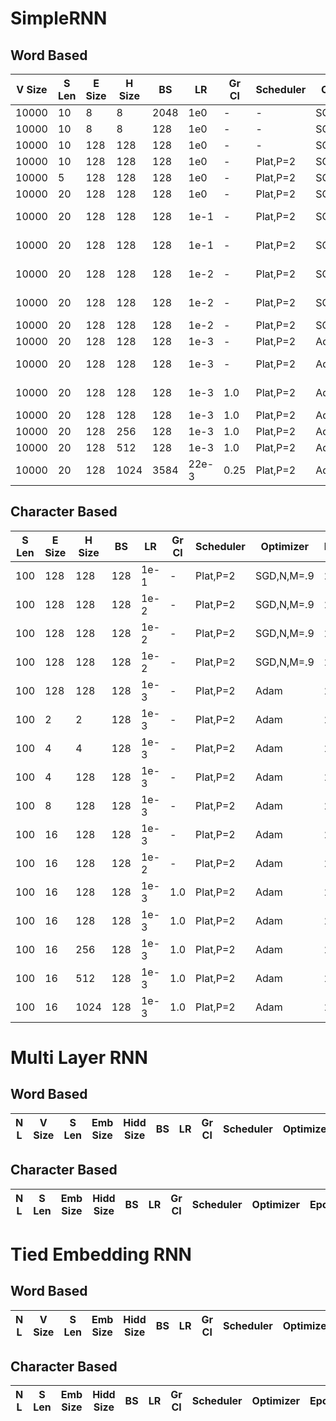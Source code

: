 # SimpleRNN

## Word Based
| V Size | S Len | E Size | H Size | BS  | LR    | Gr Cl | Scheduler | Optimizer | Epochs | Tr Acc | Va Acc | Tr CE   | Va CE   | Init     | NonLin |
| ------ | ----- | ------ | ------ | --- | ----- | ----- | --------- | --------- | ------ | ------ | ------ | ------- | ------- | -------- | ------ |
| 10000  | 10    | 8      | 8      | 2048| 1e0   | -     | -         | SGD,N,M=.9| 25     | 16.03  | 16.04  | 4.4626  | 4.4634  | -        | tanh   |
| 10000  | 10    | 8      | 8      | 128 | 1e0   | -     | -         | SGD,N,M=.9| 25     | 15.83  | 15.79  | 4.4577  | 4.4595  | -        | tanh   |
| 10000  | 10    | 128    | 128    | 128 | 1e0   | -     | -         | SGD,N,M=.9| 25     | 16.14  | 16.11  | 4.3888  | 4.3937  | -        | tanh   |
| 10000  | 10    | 128    | 128    | 128 | 1e0   | -     | Plat,P=2  | SGD,N,M=.9| 25     | 17.57  | 17.56  | 4.3140  | 4.3197  | -        | tanh   |
| 10000  | 5     | 128    | 128    | 128 | 1e0   | -     | Plat,P=2  | SGD,N,M=.9| 25     | 16.75  | 16.79  | 4.3655  | 4.3679  | -        | tanh   |
| 10000  | 20    | 128    | 128    | 128 | 1e0   | -     | Plat,P=2  | SGD,N,M=.9| 25     | 17.47  | 17.45  | 4.3218  | 4.3265  | -        | tanh   |
| 10000  | 20    | 128    | 128    | 128 | 1e-1  | -     | Plat,P=2  | SGD,N,M=.9| 25     | 17.79  | 17.74  | 4.3064  | 4.3106  | Xav Uni  | tanh   |
| 10000  | 20    | 128    | 128    | 128 | 1e-1  | -     | Plat,P=2  | SGD,N,M=.9| 25     | 18.03  | 18.00  | 4.2796  | 4.2851  | Xav Norm | tanh   |
| 10000  | 20    | 128    | 128    | 128 | 1e-2  | -     | Plat,P=2  | SGD,N,M=.9| 25     | 17.65  | 17.64  | 4.3156  | 4.3185  | Kai Uni  | relu   |
| 10000  | 20    | 128    | 128    | 128 | 1e-2  | -     | Plat,P=2  | SGD,N,M=.9| 25     | 17.37  | 17.36  | 4.3401  | 4.3418  | Kai Norm | relu   |
| 10000  | 20    | 128    | 128    | 128 | 1e-2  | -     | Plat,P=2  | SGD,N,M=.9| 25     | 17.07  | 17.06  | 4.3667  | 4.3686  | KN+ID    | relu   |
| 10000  | 20    | 128    | 128    | 128 | 1e-3  | -     | Plat,P=2  | Adam      | 25     | 18.84  | 18.81  | 4.2198  | 4.2285  | KN+ID    | relu   |
| 10000  | 20    | 128    | 128    | 128 | 1e-3  | -     | Plat,P=2  | Adam      | 25     | 18.70  | 18.65  | 4.2314  | 4.2404  | Xav Norm | tanh   |
| 10000  | 20    | 128    | 128    | 128 | 1e-3  | 1.0   | Plat,P=2  | Adam      | 25     | 18.40  | 18.39  | 4.2530  | 4.2502  | Xav Norm | tanh   |
| 10000  | 20    | 128    | 128    | 128 | 1e-3  | 1.0   | Plat,P=2  | Adam      | 25     | 18.83  | 18.78  | 4.2207  | 4.2289  | KN+ID    | relu   |
| 10000  | 20    | 128    | 256    | 128 | 1e-3  | 1.0   | Plat,P=2  | Adam      | 25     | 19.28  | 19.21  | 4.1871  | 4.2007  | KN+ID    | relu   |
| 10000  | 20    | 128    | 512    | 128 | 1e-3  | 1.0   | Plat,P=2  | Adam      | 25     | 19.93  | 19.68  | 4.1393  | 4.1678  | KN+ID    | relu   |
| 10000  | 20    | 128    | 1024   | 3584| 22e-3 | 0.25  | Plat,P=2  | Adam      | 25     | 19.93  | 19.68  | 4.1393  | 4.1678  | KN+ID    | relu   |

## Character Based
| S Len | E Size | H Size | BS  | LR    | Gr Cl | Scheduler | Optimizer | Epochs | Tr Acc | Va Acc | Tr CE   | Va CE   | Init     | NonLin |
| ----- | ------ | ------ | --- | ----- | ----- | --------- | --------- | ------ | ------ | ------ | ------- | ------- | -------- | ------ |
| 100   | 128    | 128    | 128 | 1e-1  | -     | Plat,P=2  | SGD,N,M=.9| 25     | 54.02  | 54.01  | 1.5212  | 1.5216  | Xav Norm | tanh   |
| 100   | 128    | 128    | 128 | 1e-2  | -     | Plat,P=2  | SGD,N,M=.9| 25     | 49.94  | 49.94  | 1.6740  | 1.6742  | Kai Uni  | relu   |
| 100   | 128    | 128    | 128 | 1e-2  | -     | Plat,P=2  | SGD,N,M=.9| 25     | 51.41  | 51.39  | 1.6220  | 1.6220  | Kai Norm | relu   |
| 100   | 128    | 128    | 128 | 1e-2  | -     | Plat,P=2  | SGD,N,M=.9| 25     | 47.07  | 47.05  | 1.7677  | 1.7684  | KN+ID    | relu   |
| 100   | 128    | 128    | 128 | 1e-3  | -     | Plat,P=2  | Adam      | 25     | 54.39  | 54.37  | 1.5035  | 1.5040  | KN+ID    | relu   |
| 100   | 2      | 2      | 128 | 1e-3  | -     | Plat,P=2  | Adam      | 25     | 18.33  | 18.35  | 2.6696  | 2.6696  | KN+ID    | relu   |
| 100   | 4      | 4      | 128 | 1e-3  | -     | Plat,P=2  | Adam      | 25     | 27.25  | 27.23  | 2.4145  | 2.4154  | KN+ID    | relu   |
| 100   | 4      | 128    | 128 | 1e-3  | -     | Plat,P=2  | Adam      | 25     | 52.20  | 52.20  | 1.5887  | 1.5893  | KN+ID    | relu   |
| 100   | 8      | 128    | 128 | 1e-3  | -     | Plat,P=2  | Adam      | 25     | 53.70  | 53.68  | 1.5328  | 1.5331  | KN+ID    | relu   |
| 100   | 16     | 128    | 128 | 1e-3  | -     | Plat,P=2  | Adam      | 25     | 54.10  | 54.09  | 1.5142  | 1.5146  | KN+ID    | relu   |
| 100   | 16     | 128    | 128 | 1e-2  | -     | Plat,P=2  | Adam      | 25     | 34.61  | 34.61  | 2.1779  | 2.1779  | KN+ID    | relu   |
| 100   | 16     | 128    | 128 | 1e-3  | 1.0   | Plat,P=2  | Adam      | 25     | 54.08  | 54.04  | 1.5262  | 1.5267  | Xav Norm | tanh   |
| 100   | 16     | 128    | 128 | 1e-3  | 1.0   | Plat,P=2  | Adam      | 25     | 54.07  | 54.05  | 1.5163  | 1.5164  | KN+ID    | relu   |
| 100   | 16     | 256    | 128 | 1e-3  | 1.0   | Plat,P=2  | Adam      | 25     | 58.46  | 58.43  | 1.3445  | 1.3457  | KN+ID    | relu   |
| 100   | 16     | 512    | 128 | 1e-3  | 1.0   | Plat,P=2  | Adam      | 25     | 61.51  | 61.42  | 1.2286  | 1.2323  | KN+ID    | relu   |
| 100   | 16     | 1024   | 128 | 1e-3  | 1.0   | Plat,P=2  | Adam      | 25     | 63.92  | 63.71  | 1.1448  | 1.1536  | KN+ID    | relu   |


# Multi Layer RNN

## Word Based
| N L | V Size | S Len | Emb Size | Hidd Size | BS  | LR    | Gr Cl | Scheduler | Optimizer | Epochs | Tr Acc | Va Acc | Tr CE   | Va CE   | Init     | NonLin |
| --- | ------ | ----- | -------- | --------- | --- | ----- | ----- | --------- | --------- | ------ | ------ | ------ | ------- | ------- | -------- | ------ |

## Character Based
| N L | S Len | Emb Size | Hidd Size | BS  | LR    | Gr Cl | Scheduler | Optimizer | Epochs | Tr Acc | Va Acc | Tr CE   | Va CE   | Init     | NonLin |
| --- | ----- | -------- | --------- | --- | ----- | ----- | --------- | --------- | ------ | ------ | ------ | ------- | ------- | -------- | ------ |


# Tied Embedding RNN

## Word Based
| N L | V Size | S Len | Emb Size | Hidd Size | BS  | LR    | Gr Cl | Scheduler | Optimizer | Epochs | Tr Acc | Va Acc | Tr CE   | Va CE   | Init     | NonLin |
| --- | ------ | ----- | -------- | --------- | --- | ----- | ----- | --------- | --------- | ------ | ------ | ------ | ------- | ------- | -------- | ------ |

## Character Based
| N L | S Len | Emb Size | Hidd Size | BS  | LR    | Gr Cl | Scheduler | Optimizer | Epochs | Tr Acc | Va Acc | Tr CE   | Va CE   | Init     | NonLin |
| --- | ----- | -------- | --------- | --- | ----- | ----- | --------- | --------- | ------ | ------ | ------ | ------- | ------- | -------- | ------ |

